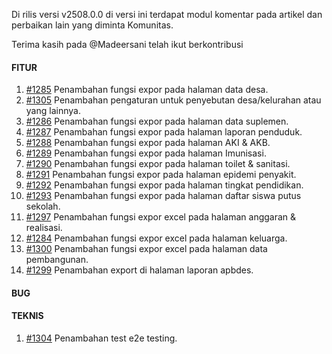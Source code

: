Di rilis versi v2508.0.0 di versi ini terdapat modul komentar pada artikel dan perbaikan lain yang diminta Komunitas.

Terima kasih pada @Madeersani telah ikut berkontribusi

#### FITUR

1. [#1285](https://github.com/OpenSID/OpenDK/issues/1285) Penambahan fungsi expor pada halaman data desa.
2. [#1305](https://github.com/OpenSID/OpenDK/issues/1305) Penambahan pengaturan untuk penyebutan desa/kelurahan atau yang lainnya.
3. [#1286](https://github.com/OpenSID/OpenDK/issues/1286) Penambahan fungsi expor pada halaman data suplemen.
4. [#1287](https://github.com/OpenSID/OpenDK/issues/1287) Penambahan fungsi expor pada halaman laporan penduduk.
5. [#1288](https://github.com/OpenSID/OpenDK/issues/1288) Penambahan fungsi expor pada halaman AKI & AKB.
6. [#1289](https://github.com/OpenSID/OpenDK/issues/1289) Penambahan fungsi expor pada halaman Imunisasi.
7. [#1290](https://github.com/OpenSID/OpenDK/issues/1290) Penambahan fungsi expor pada halaman toilet & sanitasi.
8. [#1291](https://github.com/OpenSID/OpenDK/issues/1291) Penambahan fungsi expor pada halaman epidemi penyakit.
9. [#1292](https://github.com/OpenSID/OpenDK/issues/1292) Penambahan fungsi expor pada halaman tingkat pendidikan.
10. [#1293](https://github.com/OpenSID/OpenDK/issues/1293) Penambahan fungsi expor pada halaman daftar siswa putus sekolah.
11. [#1297](https://github.com/OpenSID/OpenDK/issues/1297) Penambahan fungsi expor excel pada halaman anggaran & realisasi.
12. [#1284](https://github.com/OpenSID/OpenDK/issues/1284) Penambahan  fungsi expor excel pada halaman keluarga.
13. [#1300](https://github.com/OpenSID/OpenDK/issues/1300) Penambahan fungsi expor excel pada halaman data pembangunan.
14. [#1299](https://github.com/OpenSID/OpenDK/issues/1299) Penambahan export di halaman laporan apbdes.

#### BUG



#### TEKNIS

1. [#1304](https://github.com/OpenSID/OpenDK/issues/1304) Penambahan test e2e testing.
